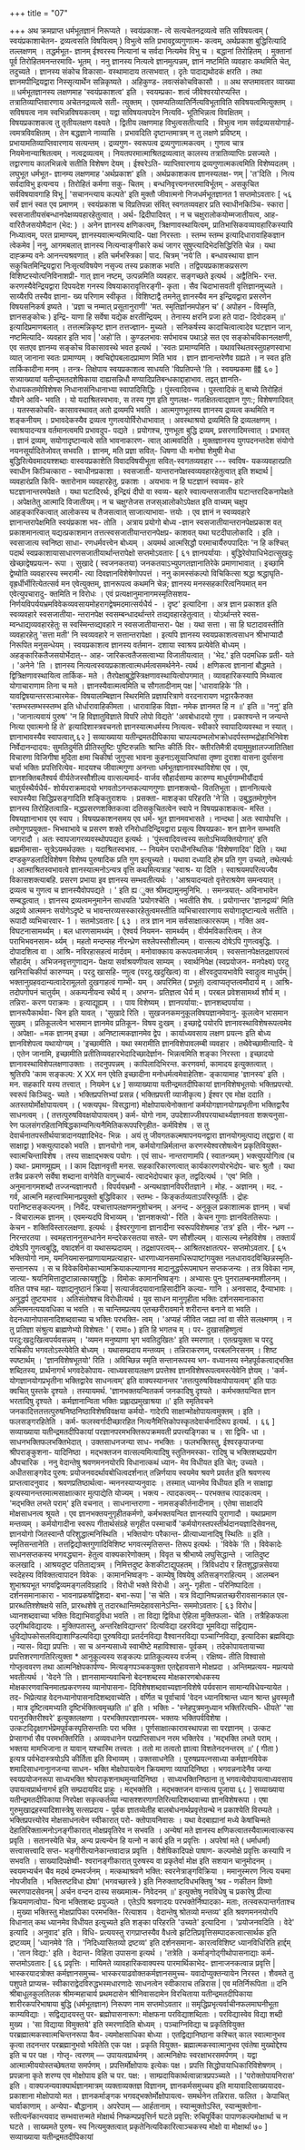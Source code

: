 +++
title = "07"

+++
अथ क्रमप्राप्त धर्मभूतज्ञानं निरूप्यते । स्वयंप्रकाश- त्वे सत्यचेतनद्रव्यत्वे सति सविषयत्वम् ( स्वयंप्रकाशाचेतन- द्रव्यत्वसति विषयित्वम् ) विभुत्वे सति प्रभावद्द्रव्यगुणात्म- कत्वम्, अर्थप्रकाश बुद्धिरित्यादि तल्लक्षणम् । तद्धर्मभूत- ज्ञानम् ईश्वरस्य नित्यानां च सर्वदा नित्यमेव विभु च । बद्धानां तिरोहितम् । मुक्तानां पूर्व तिरोहितमनन्तरमावि- भूतम् । ननु ज्ञानस्य नित्यत्वे ज्ञानमुत्पन्नम्, ज्ञानं नष्टमिति व्यवहारः कथमिति चेत्, तदुच्यते । ज्ञानस्य संकोच विकासा- वस्थामादाय तत्सभवात् । दृतेः पादाद्यथोदकं क्षरति । तथा ज्ञानमपीन्द्रियद्वारा निस्सृत्यार्थेन सन्निकृष्यते । अहिकुण्ड- लवत्संकोचविकासौ । 
॥ अथ सप्तमावतार व्याख्या ॥ 
धर्मभूतज्ञानस्य लक्षणमाह 'स्वयंप्रकाशत्व' इति । स्वयम्प्रका- शत्वं जीवेश्वरयोरप्यस्ति । तत्रातिव्याप्तिवारणाय अचेतनद्रव्यत्वे सती- त्युक्तम् । एवमप्यतिव्यातिर्नित्यविभूताविति सविषयत्वमित्युक्तम् । सविषयत्व नाम स्वभिन्नविषयकत्वम् । यद्वा सविषयत्वपदेन नित्यवि- भूतिभिन्नत्व विवक्षितम् । विषयप्रकाशकत्व तु तृतीयलक्षण वक्ष्यते । द्वितीय लक्षणमाह विभुत्वसतीत्यादि । विभुत्व नाम सर्वद्रव्यसयोगार्ह- त्वमत्रविवक्षितम् । तेन बद्धज्ञाने नाव्यासि । प्रभावदिति दृष्टान्तमात्रम् न तु लक्षणे प्रविष्टम् । प्रभायामतिव्याप्तिवारणाय सत्यन्तम् । द्रव्यगुण- स्वरूपत्व द्रव्यगुणात्मकत्वम् । गुणत्व चात्र नियमेनान्याश्रितत्वम् । नत्वद्रव्यत्वम् । नियतपरमात्माश्रितद्रव्यत्वात् कालस्य तत्रातिव्याप्तिः प्रसज्यते । तद्वारणाय कालभिन्नत्वे सतीति विशेषण देयम् । ईश्वरेऽति- व्याप्तिवारणाय द्रव्यगुणात्मकत्वमिति विशेष्यदलम् । लघुभूत धर्मभूत- ज्ञानम्य लक्षणमाह 'अर्थप्रकाश' इति । अर्थप्रकाशकत्व ज्ञानस्यलक्ष- णम् | 'त'दिति । नित्य सर्वदाविभु इत्यन्वय । तिरोहितं कर्मणा सकु- चितम् । बन्धनिवृत्त्यनन्तरमाविर्भूतम् - असकुचित सर्वविषयावगाहि विभू | 'सचानन्त्याय कल्पते' इति मुक्तौ जीवात्मनो निजधर्मभूतज्ञानत 
1 
सप्तमोऽवतारः 
[ ५६ 
सर्वं ज्ञानं स्वत एव प्रमाणम् । स्वयंप्रकाश च विप्रतिपन्ना संवित् स्वगतव्यवहार प्रति स्वाधीनकिञ्चि- स्कारा | स्वसजातीयसंबन्धानपेक्षव्यवहारहेतुत्वात् । अर्थ- द्रिदीपादिवत् । न च चक्षुरालोकयोम्मजातीयत्व, आह- वारितैजसयोमैदान (भेद: ) । अनेन ज्ञानस्य क्षणिकत्वम्, त्रिक्षणावस्थायित्वम्, प्रातिभासिकवव्यावहारिकस्यापि निध्यात्वम्, परत प्रामाण्यम्, ज्ञानस्यवात्मन्यमित्यादि- पक्षा निरस्ताः । स्तम्भ स्तम्भ इत्यादिधारावाहिकज्ञान त्वेकमेव | 
ननु, आगमबलात् ज्ञानस्य नित्यन्वाङ्गीकारे कथं जागर सुषुप्त्यादिभेदसिद्धिरिति चेन्न । यथा दाह्क्रम्य वनेः 
आनन्त्यश्रवणात् । हति चर्मभस्त्रिका | पाद. चित्रम् 'नये'ति । बन्धावस्थाया ज्ञान सकुचितमिन्द्रियद्वारा निःसृत्यविषयेण नसृज्य तस्य प्रकाशक भवति । तद्विपयप्रकाशकप्रसरण विशिष्टस्योत्पनिविनाशप्री- गात् ज्ञान नष्टम्, उत्पन्नमिति व्यवहार. सङ्गच्छते इत्यर्थ । अद्वैतिभि- रन्त. करणस्यैवेन्द्रियद्वारा दिपयदेश गनस्य विषयाकारावृत्तिरङ्गी- कृता । सैव चिदाभासवती वृत्तिज्ञानमुच्यते । साय्यैरपि तस्यैव ज्ञाना- ख्य परिणाम स्वीकृत । विशिष्टाद्वै तमनेतु ज्ञानस्यैव मन इन्द्रियद्वारा प्रसरणेन विषयसनिकर्ष इष्यते । 'प्रज्ञा च नम्मात् प्रसूतानुराणी' 'मत. स्मृतिर्ज्ञानमपोहन च' ( अपोहन - विस्मृति, ज्ञानसङ्कोचः ) इन्द्रि- याणा हि सर्वेषा यद्येक क्षरतीन्द्रियम् । तेनास्य क्षरनि प्रजा हते पादा- दिवोदकम् ॥' इत्यादिप्रमाणबलात् । तत्तत्मन्निकृष्ट ज्ञान तत्तज्ज्ञान- मुच्यते । सनिकर्षस्य कादाचित्वात्वादेव घटज्ञान जान, नष्टमित्यादि- व्यवहार इति भाव | 'अहो'ति । कुण्डलभावः सर्पभावच पथाऽहे सत एव सङ्कोचविकानलक्षणी, एव सतएव ज्ञानम्य सङ्कोच विकासावस्थे भवत इत्यर्थ । 'स्वतः प्रामाण्यमिति । यथावस्थितवस्तुग्रहणस्वाभा व्यात् जानाना स्वतः प्रामाण्यम् । क्वचिद्दोपबलादप्रामाण मिति भाव । ज्ञान ज्ञानान्तरेणैव ग्रह्यते । न स्वत इति तार्किकादीना मनम् । तन्त्र- तिक्षेपाय स्वयप्रकाशत्व साधयति 'विप्रतिपन्ते 'ति । स्वयम्प्रकमा 
髅 
६० ] 
सत्र्याख्यायां यतीन्द्रमतदशेषिकाया 
दाह्यसन्निधौ मण्यादिप्रतिबन्धकाद्दाहाभाव. तद्वत् ज्ञानति- रोधायकतमोविशेषस निधानासंनिधानाभ्या स्वापादिसिद्धिः । पुंस्त्वादिवच्च । पुस्त्वादिकं तु बाच्ये तिरोहितं यौवने आवि- भवति । यो यदाश्रितस्वभावः, स तस्य गुण इति गुणलक्ष- णलक्षितत्वाद्ज्ञान गुण:; विशेषणादिवत् । यतस्सकोचवि- कासावस्थावत् अतो द्रव्यमपि भवति । आत्मगुणभूतस्य ज्ञानस्य द्रव्यत्व कथमिति न शङ्कनीयम् । प्रभावदेकस्यैव द्रव्यत्व गुणत्वयोर्विरोधाभावात् । अवस्थाश्रयो द्रव्यमिति हि द्रव्यलक्षणम् । स्वाश्रयादन्यत्र वर्तमानत्वमपि प्रभावदुप- पद्यते । प्रयोगश्च, गुणभूता बुद्धि द्रव्यम्, प्रसरणादिमत्त्वात् । प्रभावत् । ज्ञानं द्रव्यम्, सयोगादृष्टान्यत्वे सति भावनाकारण- त्वात् आत्मवदिति । मुक्तज्ञानस्य युगपदनन्तदेश संयोगो नयनसूर्यादितेजोवत् सभवति । ज्ञानम्, मति प्रज्ञा सवित्- धिषणा धीः मनोषा शेमुषी मेधा बुद्धिरित्येवमादयश्शब्दाः 
वास्वयप्रकाशेति विवादविषयीभूता सवित्-स्वगतव्यवहार --- स्वविष- यकव्यवहारप्रति स्वाधीन किञ्चित्कारा - स्वाधीनप्रकाशा । स्वसजाती- यान्तरानपेक्षस्वव्यवहारहेतुत्वात् इति शब्दार्थ | व्यवहारंप्रति किवि- क्तारोनाम व्यवहारहेतु. प्रकाशः । अयभावः न हि घटज्ञानं स्वव्यव- हारे घटज्ञानान्तरमपेक्षते । यथा घटादिरर्थः, इन्द्रियं दीपो वा स्वव्य- बहारे स्वात्यन्तसजातीय घटान्तरादिकनापेक्षते । अपेक्षतेतु आत्मादि विजातीयम्। न च चक्षुग्तेजस तजस्आलोकोऽपेक्षत इति वाच्यम् चक्षुप आहङ्कारिकत्वात् आलोकस्य च तैजसत्वात् साजात्याभावा- त्तयोः । एव ज्ञानं न स्वव्यवहारे ज्ञानान्तरापेक्षमिति स्वयंप्रकाश भव- तोति । अत्राय प्रयोगो बोध्य -ज्ञान स्वसजातीयान्तरानपेक्षप्रकाश वत् प्रकाशमानत्वात् यद्यत्प्रकाशमान तत्तत्स्वसजातीयान्तरानपेक्षप्र- काशवत् यथा घटदीपालोकादि । इति । स्वसाजात्य स्वनिष्ठा साधा- रणधर्मवत्त्वेन बोध्यम् । अयमर्थ आत्मसिद्धौ परमाचार्यैरुपपादितः 'न हि कश्चित् पदार्थ स्वप्रकाशायासाधारणसजातीयार्थान्तरापेक्षो 
सप्तमोऽवतारः 
[ ६१ 
ज्ञानपर्यायाः । बुद्धिरेवोपाधिभेदात्सुखदुः खेच्छाद्वेषप्रयत्न- रूपा । सुखादे ( स्वजनकतया) जनकतयाऽभ्युपगतज्ञानातिरेके प्रमाणाभावात् । इच्छामि द्वेष्योति व्यवहारस्य स्मरामी- त्या दिवज्ञानविशेषेणोपपत्तं । 
ननु कामस्संकल्पो विचिकित्सा श्रद्धा श्रद्धाघृति- वृह्रर्धीर्भीरित्येतत्सर्व मन एवेत्युक्तम्, ज्ञानरूपत्व कथमनि चेन्न; ज्ञानस्य मनस्सहकारित्वनियमात् मन एवेत्युपचारादु- क्तमिति न विरोधः । एवं प्रत्यक्षानुमानागमस्मृतिसशय- निर्णयविपर्ययभ्रमविवेकव्यवसायमोहरागद्वेषमदमात्सर्यधैर्य - 
। 
दृष्ट' इत्यादिना । अत्र ज्ञान प्रकाशत इति स्वव्यवहारे स्वसजातीया- न्तरानपेक्ष स्वसम्बन्धादर्थान्तरे तव्द्यवहारहेतुत्वात् । योऽर्थान्तरे स्वस- म्वन्धाद्यव्यवहारहेतुः स स्वस्मिन्तव्द्यवहारे न स्वसजातीयान्तरा- पेक्ष । यथा सत्ता । सा हि घटादावस्तीति व्यवहारहेतु 'सत्ता मती' नि स्वव्यवहारे न सत्तान्तरापेक्षा । इत्यपि ज्ञानस्य स्वयप्रकाशत्वसाधन श्रीभाप्यादौ निरूपित मनुसन्धेयम् । स्वयप्रकाशत्व ज्ञानस्य वर्तमान- दशाया स्वाश्रय प्रत्येवेति बोध्यम् । अहङ्कारिकतैजसयोर्भेदात्-- आह- जारिकत्वतैजसत्वाभ्या विजातीयत्वात् । 'भेद.' इति पदमधिक प्रती- यते । 'अनेने 'ति । ज्ञानस्य नित्यत्वस्वयप्रकाशत्वात्मधर्मत्वसमर्थनेने- त्यर्थ । क्षणिकत्व ज्ञानानां बौद्धमते । द्वित्रिक्षणावस्थायित्व तार्किक- मते । तैरपेक्षाबुद्धेस्त्रिक्षणावस्थायित्वोपगमात् । व्यावहारिकस्यापि मिथ्यात्व योगाचाराणाम तिना च मते । ज्ञानस्यैवात्मत्वमिति च सौगतादीनाम् पक्ष | 'धारावाहिके 'ति । यावद्विषयान्तरसञ्चारमेक- विषयालम्बिज्ञान स्थिरमिति प्रज्ञापरित्राणे वरदनारायण भट्टारकैरुक्त 'स्तम्भस्तम्भस्स्तम्भ इति धोर्धारावाहिकीमता । धारावाहिक विज्ञा- नमेक ज्ञानमत हि न ॥' इति ॥ 
'ननु' इति । 'जानात्यवायं पुरुष' 'न हि विज्ञातुविज्ञाते विपरि लोपो विद्यते' 'अवबोधादयो गुणा । प्रकाश्यन्ते न जन्यन्ते नित्या एवात्मनो हि ते' इत्यादिशास्त्रवचनतो ज्ञानस्यात्मधर्मस्य नित्यत्व- स्वीकारे स्वापादिव्यवस्था न स्यात् । ज्ञानाभावस्यैव स्वापत्वात्,६२ ] 
सव्याख्याया यतीन्द्रमतदीपिकाया 
चापल्यदम्भलोभक्रोधदर्पस्तम्भद्रोहाभिनिवेश निर्वेदानन्दादयः: सुमतिदुर्मति प्रीतिस्तुष्टिः पुष्टिरुन्नतिः श्रान्तिः कीर्तिः विर- क्तीरतिमैत्री दयामुमुक्षालज्जातितिक्षा विचारणा विजिगीषा मुदिता क्षमा चिकीर्षा जुगुप्सा भावना कुहनाऽसूयाजिघांसा तृष्णा दुराशा वासना दुर्वासना चर्चा भक्तिः प्रपत्तिरित्येव- मादयश्च जीवात्मगुणा अनन्ताः धर्मभूतज्ञानावस्थाविशेषा एव । एव, ज्ञानशक्तिबलैश्वर्य वीर्यतेजस्सौशील्य वात्सल्यमार्द- वार्जव सौहार्दसाम्य कारुण्य माधुर्यगाम्भीयौंदार्य चातुर्यस्थैर्यधैर्य- शोर्यपराक्रमादयो भगवतोऽनन्तकल्याणगुणाः ज्ञानशक्त्यो- विततिभूता । 
ज्ञाननित्यत्वे स्वापस्यैवा सिद्धिप्रसङ्गादिति शङ्कितुराशयः । प्रसक्ता- माशङ्का परिहरति 'ने'ति । उबुद्धतमोगुणेन ज्ञानस्य तिरोहितत्वान्नि- मद्धप्रसरणशक्तिकत्वा दतिसकुचितत्वेन स्वापे न विषयप्रकाशकत्व- मस्ति । विषयज्ञानाभाव एव स्वाप । विषयप्रकाशनसमय एव धर्म- भूत ज्ञानमवभासते । नान्दथा | अतः स्वापोपत्ति । तमोगुणप्रयुक्ता- भिभवाभावे च प्रसरण शक्ते रनिरोधादिन्द्रियद्वारा प्रसृत्य विषयप्रका- शन ज्ञानेन सम्भवति जागरादौ । अतः स्वापजागरव्यवस्थोपपद्यत इत्यर्थः । 'पुंस्त्वादिवत्त्वस्य सतोऽभिव्यक्तियोगात्' इति ब्रह्ममीमासा- सूत्रेऽयमर्थउक्तः । यदाश्रितस्वभाव. -- नियमेन पराधीनस्थितिक 'विशेषणादिव' दिति । यथा दण्डकुण्डलादिविशेषण विशेष्य पुरुषादिक प्रति गुण इत्युच्यते । यथावा दध्यादि होम प्रति गुण उच्यते, तथेत्यर्थः । आत्माश्रितस्वभावत्वे ज्ञानस्यात्मनोऽन्यत्र वृत्ति कथमित्यत्राह 'स्वाश्र- या दिति । स्वाश्रयमपरित्यज्यैव विकासशक्त्याबहि. प्रसरण प्रभाया इव ज्ञानस्य सम्भवतीत्यर्थः । 'आश्रयादन्यतो वृत्तेराश्रयेण समन्वयात् । द्रव्यत्व च गुणत्व च ज्ञानस्यैवोपपद्यते । ' इति ह्य ुक्त श्रीमद्यामुनमुनिभि. । समन्त्रयात्- अविनाभावेन सम्बद्धत्वात् । ज्ञानस्य द्रव्यत्वमनुमानेन साधयति 'प्रयोगश्चेति । भवतीति शेष. । प्रयोगान्तर 'ज्ञानद्रव्यं' मिति अद्रव्ये आत्ममनः सयोगेऽदृष्टे च भावन्तरव्यसस्कारहेतुत्वमस्तीति व्यभिचारवारणाय सयोगादृष्टान्यत्वे सतीति । रूपादौ व्यभिचारवार- 
1 
। 
सतमोऽवतारः 
[ ६३ 
। 
तत्र ज्ञान नाम सर्वसाक्षात्काररूपम् । गक्ति अव- विघटनासामर्थ्यम् । बल धारणसामथ्यंम् । ऐश्वर्य नियमन- सामर्थ्यम् । वीर्यमविकारित्वम् । तेज पराभिभवनसाम- र्थ्यम् । महतो मन्दम्सह नीरन्ध्रेण सश्लेपस्सौशील्यम् । वात्सल्य दोषेऽपि गुणत्वबुद्धि. । दोपादशित्व वा । आश्रि- नविरहासहत्वं मार्दवम् । मनोवाक्काय करूपत्वमार्जवम् । स्वसत्तानपेक्षतद्रक्षापरत्वं सौहार्दम् । अभिजनवृत्तगुणाद्यन- पेक्षया सर्वाश्रयणीयत्व साम्यम् । स्वार्थनिपेक्ष (स्वप्रयोजन- मनपेक्ष्य) परदु खनिराचिकीर्पा कारुण्यम् । परदु खासहि- प्णुत्व (परदु.खदुखित्व) वा । क्षीरवदुपायभावेपि स्वादुत्व माधुर्यम् | भक्तानुग्रहवदान्यत्वादेरामूलतो दुखगाहत्वं गाम्भी- यम् । अपरिमित ( प्रभूतं) दत्वाप्यतृप्तत्वमौदार्य म् । आश्रि- तदोपगोपनं चातुर्यम् । अकम्पनीयन्व स्थैर्य म् । अभग्न- प्रतिज्ञत्व धैर्य म् । परबल प्रवेशसामर्थ्य शौर्य म् । तन्निरा- करण पराक्रमः । इत्याद्यूह्यम् । 
। 
पाय विशेष्यम् । ज्ञानपर्याया:- ज्ञानशब्दपर्याया । ज्ञानरूपैकार्थवा- चिन इति यावत् । 'सुखादे रिति । सुखजनकमनुकूलविषयज्ञानमेवानु- कूलत्वेन भासमान सुखम् । प्रतिकूलत्वेन भासमान ज्ञानमेव प्रतिकून- विषय दुःखम् । इच्छाद्वे पयोरपि ज्ञानावस्थाविशेषरूपत्वमेव । अपेक्षा- =मक ज्ञानम् इच्छा । अनिष्टात्मकज्ञानमेव द्वेप । कार्याध्यवसाय लक्षण प्रयत्नः इति बोध्य ज्ञानविशेपत्व यथायोग्यम् । 'इच्छामीति । यथा स्मरामीति ज्ञानविशेपावलम्बी व्यवहार । तथैवेच्छामीत्यादि- ये । एतेन जानामि, इच्छामीति प्रतीतिव्यवहारभेदादिच्छादेर्ज्ञान- भिन्नत्वमिति शङ्का निरस्ता । 
इच्छादयो ज्ञानावस्थाविशेपलक्षणाउक्ताः । तदनुपपन्नम् । कापिलादिभिरन्त. करणवर्मा, कामादय इत्युक्तत्वात् । श्रुतिरपि 'काम सङ्कल्प: X XX मन एवेति इच्छादीना मनोधर्मत्वमेवाहेतिश- ङ्कायामाह 'ज्ञानस्य' इति । मन. सहकारि यस्य तत्त्वात् । नियमेन 
६४ ] 
सव्याख्याया यतीन्द्रमतदीपिकायां 
ज्ञानविशेषभूतयोः भक्तिप्रपत्त्यो. स्वरूपं किञ्चिदु- च्यते । भक्तिप्रपत्तिभ्यां प्रसन्न ( भक्तिप्रपत्ती व्याजीकृत्य ) ईश्वर एव मोक्ष ददाति । अतस्तयोर्मोक्षोपायत्वम् । ( भक्त्यपृथ- विसद्धाना) मोक्षोपायत्वेनोक्तानां कर्मयोगज्ञानयोगप्रभृतीना भक्तिद्वारैव साधनत्वम् । ( तत्तत्पुरुषविवक्षयोपायत्वम् ) कर्म- योगो नाम, उपदेशाज्जीवपरयाथार्थ्यज्ञानवता शक्त्यनुसा- रेण फलसंगरहितानिषिद्धकाम्यनित्यनैमितिकरूपपरिगृहीत- कर्मविशेष । स तु देवार्चनातपस्तीर्थयात्रादानयज्ञादिभेद- भिन्नः । अयं तु जीवगतकल्मषापनयनद्वारा ज्ञानयोगमुत्पाद्य तद्द्द्वारा ( वा साक्षाद्वा ) भक्त्युत्पादको भवति । ज्ञानयोगो नाम, कर्मयोगान्निर्मलान्त करणस्येश्वरशेषत्वेन प्रकृतिवियुक्त- स्वात्मचिन्ताविशेष । तस्य साक्षाद्भक्त्य पयोगः । एवं साध- नान्तराणामपि ( स्वातन्त्र्यम् ) भक्त्युपयोगित्व (च ) यथा- 
प्रमाणमूह्यम् । 
I 
काम दिज्ञानवृत्ती मनस. सहकारिकारणत्वात् कार्यकारणयोरभेदोप- चारः श्रुतौ । यथा तत्रैव प्रकरणे सर्वेषा शब्दाना वागेवेति वागुच्चार्य- त्वादभेदोपचार कृत, तद्वदित्यर्थ । 'एव' मिति । अनुमानागमशब्दौ तज्जन्यज्ञानपरौ । विपर्ययभ्रमौ - अन्यथाज्ञानविपरीतज्ञाने । मोह. - अज्ञानम् । मद. - गर्व, आत्मनि महत्त्वाभिमानप्रयुक्तो बुद्धिविकार । स्तम्भः - किङ्कर्तव्यताऽपरिस्फूर्तिः । द्रोहः परानिष्टसङ्कल्पनम् । निर्वेद. पश्चात्तापलक्षणमनुशोचनम् । अनन्द - अनुकूल प्रकाशात्मक ज्ञानम् । चर्चा - विचारात्मक ज्ञानम् । एवमन्यदपि विभाव्यम् । 'ज्ञानशक्त्यो'- रिति । केचन गुणाः ज्ञानविततिरूपाः । केचन - शक्तिविस्तारलक्षणा. इत्यर्थः । 
ईश्वरगुणाना ज्ञानादीना स्वरूपविशेषमाह 'तत्र' इति । नीर- न्ध्रण -- निरन्तरतया । स्वमहत्ताननुसन्धानेन मन्दरेकरसतया सश्ले- पण सौशील्यम् । वात्सल्य स्नेहविशेष । तक्तार्यं दोषेऽपि गुणत्वबुद्धि, वषादर्शनं वा यथासम्प्रदायम् । तद्रक्षापरत्वम्-- आश्रितरक्षातत्पर- 
सप्तमोऽवतार. 
[ ६५ 
भक्तियोगो नाम, यमनियमासनप्राणायामप्रत्याहार- धारणाध्यानसमाधिरूपाष्टांगयुक्त नलधारावदविच्छिन्नस्मृति- सन्तानरूप । स च विवेकविमोकाभ्यामक्रियाकल्याणानव मादानुद्धर्परूपमाघन सप्तकजन्यः । तत्र विवेका नाम, जात्या- श्रयनिमित्तादुष्टान्नात्कायशुद्धिः । विमोकः कामानभिष्वङ्गः । अभ्यासः पुनः पुनरालम्बनमशीलनम् । वतित पश्च महा- यज्ञाद्यनुष्ठानं क्रिया | सत्यार्जवदयावानाहिसादीनि कल्या- गानि । अनवसाद, दैन्याभावः । अनुद्धर्प तुष्टयभाव । अतिसंतोषश्च विरोधीत्यर्थ । युव साधन मानुगृहीता भक्तिः दर्शनसमानाकारा अन्तिमनत्ययावधिका च भवति । स चान्तिमप्रत्यय एतच्छरीरावमाने शरीरान्त बनाने वा भवति । वेदनध्यानोपासनादिशब्दवाच्या च भक्तिः परभक्ति- 
त्वम् । 'अप्यहं जीवित जह्या त्वां वा सीते सलक्ष्मणम् । न तु प्रतिज्ञा संश्रुत्य ब्राह्मणेभ्यो विशेषतः ' ( रामा० ) इति हि भगतच म् । पर- दुखासहिष्णुत्वं परदु:खदुःखित्वपर्यवसन्नम् । 'व्यमन मनुष्याणा भृग भवतिदुखितः' इति स्मरणात् । एतत्प्रयुक्ता च परदु राचिकीप भगवतोऽस्त्येवेति बोध्यम् । यथासम्प्रदाय मन्तव्यम् । तन्निराकरणम्, परबलनिरसनम् । शिष्ट स्पष्टार्थम् । 
'ज्ञानविशेषभूतयो' रिति । अविच्छिन्न स्मृति सन्तानरूपस्य भग- वध्यानस्य स्नेहपूर्वकत्वाद्भक्ति शब्दितस्य, प्रार्थनागर्भ भगवदेकोपाय- त्वाध्यवसायलक्षण प्रपत्तेश्व ज्ञानविशेषरूपत्वमस्त्येवेनि ज्ञेयम् । 'कर्म- योगज्ञानयोगप्रभृतीना भक्तिद्वारेव साधनत्वम्' इति वाक्यस्यानन्तर 'तत्तत्पुरुषविवक्षयोपायत्वम्' इति पाठः क्वचित् पुस्तके दृश्यते । तस्यायमर्थ. 'ज्ञानभक्तयन्वितकर्म जनकादिषु दृश्यते । कर्मभक्तयन्वित ज्ञान भरतादिषु दृश्यते । कर्मज्ञानान्विता भक्तिः प्रह्लादप्रमुखाश्रया ॥' इति स्मृतिवचने जनकादित्ततत्तत्पुरुषनिष्ठनिष्ठाविशेषविवक्षया कर्मयो- गादेरपि साक्षान्मोक्षोपायत्वमुक्तम् । इति । फलसङ्गरहितेति । कर्म- फलस्वर्गादीच्छारहित नित्यनैमित्तिकोपस्कृतदेवार्चनादिरूप इत्यर्थ. । 
६६ ] 
सव्याख्याया यतीन्द्रमतदीपिकायां 
परज्ञानपरमभक्तिरूपक्रमवती प्रपत्त्यङ्गिका च । सा द्विवि- धा । साधनभक्तिफलभक्तिभेदात् । उक्तसाधनजन्या साध- नभक्तिः । फलभक्तिस्तु, ईश्वरकृपाजन्या श्रीपराङ्कुशना- यादिनिष्ठा । मद्भक्तजन वात्सल्यमित्यादिषु स्तुतिनमस्का- रादिषु च भक्तिशब्दप्रयोग औपचारिक । 
ननु वेदान्तेषु श्रवणमननयोरपि विधानात्कथं ध्यान- मेव विधीयत इति चेत्; उच्यते । अधीतसाङ्गवेद पुरुष: प्रयोजनवदर्थावबोधित्वदर्शनात् तन्निर्णयाय स्वयमेव श्रवणे प्रवर्तत इति श्रवणस्य प्राप्तत्वादनुवाद । श्रवणप्रतिष्ठार्थत्वा- न्मननस्याप्यनुवादः । तस्मात् ध्यानमेव विधीयत इति न 
साक्षाद्वा इत्यस्यानन्तरमात्मसाक्षात्कार मुत्पाद्येति योज्यम् । भक्त्य - त्पादकत्वम्-- परभक्तच त्पादकत्वम् । 'मद्भक्ति लभते पराम्' इति वचनात् । साधनान्तराणा - नामसङ्कीर्तनादीनाम् । एतेषा साक्षादपि मोक्षसाधनत्व श्रूयते । एव ज्ञानभक्तयनुगृहीतकर्मणो, कर्मभक्तयन्वित ज्ञानस्यापि पुराणादौ । यथाप्रमाण मन्तव्यम् । कर्मयोगादीना स्वरूप गीतार्थसंग्रहे सगृहीत पस्माचार्ये 'कर्मयोगस्तपस्तीर्थदानयज्ञादिसेवनस्, ज्ञानयोगो जितस्वान्तै परिशुद्धात्मनिस्थिति । भक्तियोगः परैकान्त- प्रीत्याध्यानादिषु स्थितिः ॥ इति । 
स्मृतिसन्तानेति । तत्तद्विद्योक्तगुणादिविशिष्ट भगवत्स्मृतिसन्त- तिरूप इत्यर्थः । 'विवेके 'ति । विवेकादेः साधनसप्तकस्य भगवद्ध्यान- हेतुत्व वाक्यकारेणोक्तम् । विवृत च श्रीभाष्ये लघुसिद्धान्ते । जातिदुष्ट कलखादि । आश्रयदुष्ट पतिताद्यत्रम् । निमित्तदुष्ट केशकीटाद्युपहतम् । त्रिविधदोप र हितशुद्धान्नसेवया स्वदेहस्य विविक्तत्वापादन विवेकः । कामानभिष्वङ्गः - काम्येषु विषयेषु अतिसङ्गराहित्यम् । आलम्बन शुभाश्रयभूत भगवद्विव्यमङ्गलविग्रहादि । विरोधी भक्ते विरोधी । अनु- गृहीता - परिनिष्पादिता । दर्शनसमानाकारा - भावनाप्रकर्षाद्विशदा- बभा-रूपा | 'स चेति । यत्र विद्यानिष्पन्नातच्छरीरावसानकाल एव- प्रारब्धतिश्शेषक्षये सति, प्रारब्धशेषे तु तदारब्धान्तिमदेहावसानेऽन्ति- 
सममोऽवतारः 
[ ६३ 
विरोध | ध्यानशब्दवाच्या भक्तिः विद्याभिवादुविधा भवति । ता विद्या द्विविधा ऐहिला मुक्तिफला- 
चेति । तत्रैहिकफला उद्गीथविद्यादयः । मुक्तिपतास्तु, अन्तरिक्षविद्यान्तर' दित्यविद्या दहरविद्या भूमविद्या सद्विद्याम- धुविद्योपकोसलविद्याशाण्डिल्यविद्या पुरुषविद्या प्रतर्दनविद्या वैश्वानरविद्या पञ्चाग्निविद्या, इत्यादिका ब्रह्मविद्याः । न्यास- विद्या प्रपत्तिः । सा च अनन्यसाध्ये स्वाभीष्टे महाविश्वास- पूर्वकम् । तदेकोपायतायाच्या प्रपत्तिशरणागतिरित्युक्ता * आनुकूल्यस्य सङ्कल्पः प्रातिकूल्यस्य वर्जन्म् । रक्षिष्य- तीति विश्वासो गोप्तृत्ववरण तथा आत्मनिक्षेपकार्पण्य- मित्यङ्गपञ्चकयुक्ता एतद्देहावसाने मोक्षप्रदा । अन्तिमप्रत्यय- 
मप्रत्ययो भवतीत्यर्थ । 'वेदने 'ति । ज्ञानसामान्यवाचिनो बेदनशब्दस्य मोक्षकारणबोधकस्य मोक्षकारणवाचिनमातप्रकरणस्य व्यानोपासना- दिविशेषशब्दवाच्यज्ञानविशेषे पर्यवसान सामान्यविधेयन्यायेत । तद- भिप्रेत्याह वेदनध्यानोपासनादिशब्दवाच्येति । वर्णित च पूर्वाचार्य 'वेदन ध्यानविश्रान्त ध्यान श्रान्त ध्रुवस्मृतौ । मात्र दृष्टित्वमभ्यति दृष्टिर्भक्तित्वमृच्छति ॥' इति । भक्तिः - 'स्नेहपुत्रमनुध्यान भक्तिरित्यभि- धीयते' 'सा परानुरक्तिरीश्वरे' इत्युक्तलक्षणा । परभक्तिपरज्ञानपरम- भक्तयः भक्तिपर्वविशेषा । उत्कटदिदृक्षागर्भप्रेमपूर्वकस्पृतिसन्ततिः परा भक्ति । पूर्णसाक्षात्कारावस्थापन्ना सा परज्ञानम् । उत्कट प्रेप्सागर्भा सैव परमभक्तिरिति । अव्यवधानेन परप्राप्तिसाधन नरम भक्तिरेव । 'मद्भक्ति लभते पराम् । भक्तया मामभिजाना त यावान् यश्चास्मि तत्त्वतः । ततो मा तत्वतो ज्ञात्वा विशतेनदनन्तरम् ॥' ( गीता ) इत्यत्र पर्वभेदास्त्रयोऽपि कीर्तिता इति विभाव्यम् । उक्तसाधनेति । पुरुषप्रयत्नसाध्या कर्मज्ञानविवेक शमादिसाधनानुानजन्या साधन- भक्ति मोक्षोपायत्वेन क्रियमाणा व्यापादिनिष्ठा । भगवन्ननादेनैव जन्या स्वयप्रयोजनरूपा साध्यभक्ति श्रोपराकृशनाथमुन्यादिनिष्ठा । साध्यभक्तिनिष्ठाना तु भगवत्येवोपायत्वाध्यवसाय उपायत्वप्रार्थनागर्भ इति सम्प्रदायविद प्राहुः । मद्भक्तेति । मद्भक्तजन वान्सत्य पूजाया 
६८ ] 
सव्याख्याया यतीन्द्रमतदीपिकाया 
निरपेक्षा सकृत्कर्तव्या न्यासश्शरणागतिरित्यादिशब्दवाच्या ज्ञानविशेषरूपा । एषा गुरुमुखाद्रहस्यादिशास्त्रेषु सत्सप्रदाय - पूर्वक ज्ञातव्येतीह बालबोधनार्थप्रवृत्तेग्रन्थे न प्रकाश्येति विरम्यते । 
भक्तिप्रपत्त्योरेव मोक्षसाधनत्वेन स्वीकारात् परो- क्तोपायनिवासः । यथा वेदबाह्यानां मध्ये केषांचिन्मते देहातिरिक्तात्मनोऽनङ्गीकारात् मोक्षप्रवृतिरेव न सभवति । अन्येषां मते ज्ञानस्य क्षणिकत्वातस्यैवात्मत्वात्कस्य प्रवृति । सतानस्येति चेन्न, अन्य प्रत्यन्येन हि यत्नो न कार्य इति न प्रवृत्तिः । अपरेषां मते ( धर्माधर्मा) सत्त्वासत्त्वादि सप्त- भङ्गीरीत्यानेकान्तवादान्न प्रवृत्ति । वैशेषिकादिपक्षे पाषाण- कल्पमोक्षे प्रवृत्तिः कस्यापि न सभवति । साख्यादिपक्षेष्वी- श्वरानङ्गीकारात् पुरुषस्य वा प्रकृतेर्वा मोक्ष इति सशयान 
चानुमोदनम् । स्वयमभ्यर्चन चैव मदर्थ दम्भवर्जनम् । मत्कथाश्रवणे भक्ति: स्वरनेत्राङ्गविक्रिया । ममानुस्मरण नित्य यचमा नोपजीवति । भक्तिरष्टविधा ह्येषा' (भगवच्छास्त्रे ) इति निरुक्ताष्टविधभक्तिषु 'श्रव - णकीतन विष्णो स्मरणपादसेवनम् | अर्चन वन्दन दास्य सख्यमात्म- निवेदनम् ॥' इत्युक्तेषु नवविधेषु च प्रकारेषु प्रीत्या क्रियमाणत्वोपा- घिना भक्तिशब्दः प्रयुज्यते । एतेऽपि श्रवणादयः परभक्तेर्निष्पादका- मताः, तत्स्वरूपान्तर्गताश्च । मुख्या भक्तिस्तु मोक्षप्रापिका परमभक्ति- रित्याशय । 
वेदान्तेषु श्रोतव्यो मन्तव्य' इति श्रवणमननयोरपि विधानात् कथ ध्यानमेव विधीयत इत्युच्यते इति शङ्का परिहरति 'उच्यते' इत्यादिना । 'प्रयोजनवदिति । वेदे' इत्यादि । अनुवाद' इति । विधि- प्रत्ययस्तु रागप्राप्तस्यैव वैधत्वे झटितिप्रवृत्तिसम्पादकत्वात्सार्थक इति द्रष्टव्यम् | 'ध्यानमेवे 'ति । 'निदिध्यासितव्यो द्रष्टव्य' इति दर्शनसमाना- कारत्वविशिष्ट ध्यानविधिरिति हार्द्दम् । 'तान विद्या:' इति । वेदान्त- विहिता उपासना इत्यर्थ । 'तत्रेति । कर्माङ्गोद्गीथोपासनाद्याः कर्म- 
सप्तमोऽवतारः 
[ ६६ 
प्रवृत्तिः । मायिमते व्यावहारिकवाक्यस्य पारमार्थिकाभेद- ज्ञानाजनकत्वान्न प्रवृत्ति | भास्करयादत्रोक्त कर्मज्ञानसमुच्च- 
भास्करयाढवोक्तकर्मज्ञानसमुच्च- 
यवादोप्युक्तन्यायेन निरस्त । शैवमते तु पशुपते प्राप्यत्त्र- स्वीकाराद्वेदविरुद्धभस्मधारणादेः साधनत्वेन स्वीकाराच तन्निरास | एव मतिर्निरूपिता ॥ 
दनि श्रीबाधूलकुलतिलक श्रीमन्महाचार्य प्रथमदासेन श्रीनिवासदामेन विरचिताया यतीन्द्रमतदीपिकाया शारीरकपरिभाषाया बुद्धि (धर्मभूतज्ञान) निरूपण नाम 
सप्तमोऽवतार ॥ 
समृद्धिप्रभृत्यर्वाचीनफलमाघनीभूता काम्यविद्याः । सद्विद्यादयस्तु पर- ब्रह्मोपासनारूग: मोक्षफना परविद्याशब्दिताः । परविद्यास्वेव विद्या शब्दी मुख्य । 'सा विद्याया विमुक्तये' इति स्मरणादिति बोध्यम् । पञ्चाग्निविद्या च प्रकृतिवियुक्त परब्रह्मात्मकस्वात्मचिन्तनरूपा कैव- ल्यमोक्षसाधिका बोध्या । एतद्विद्यानिष्ठाना कश्चित् काल स्वात्मानुभव कृत्वा तदनन्तर परब्रह्मानुभवो भवितेति एक पक्ष । प्रकृति वियुक्त- ब्रह्मात्मकस्वात्मानुभव एवंतेषा मुख्योद्देश्य इति च पर पक्ष । गोप्तृ- त्वरणम् — उपायत्वप्रार्थनम् । आत्मनिक्षेपः स्वरक्षाभरसमर्पणम् । यद्वा आत्मात्मीययोस्तच्छेषतया समर्पणम् । प्रपत्तिर्मोक्षोपायः इत्येकः पक्ष । प्रपत्ति सिद्धोपायाधिकारिविशेषणम् । प्रपन्नाना कृते शरण्य एव मोक्षोपाय इति च पर. पक्ष: । साम्प्रदायिकार्थत्वान्नात्रप्रपञ्च्यते । 
I 
'परोक्तोपायनिरास' इति । वाक्यजन्यवाक्यार्थज्ञानमात्रम् व्यक्ताव्यक्तज्ञ विज्ञानम्, ज्ञानकर्मसमुच्चय इति मायावादिसाख्ययादव- प्रकाशाना मोक्षोपायो मत । ज्ञानकर्माङ्गक भगवद्भक्तेर्मोक्षोपायत्व- समर्थनेन तन्निरास. फलित । केपाचित् चार्वाकाणाम् । अन्येपा- बौद्धानाम् । अपरेपाम् — आर्हतानाम् । स्यान्मुक्तोऽस्ति, स्यान्मुक्तोना- स्तीत्यनॅकान्त्यवाद सम्भवात्तन्मते मोक्षार्थ निष्कम्पप्रवृत्तिर्न घटते प्रवृत्ति: रुचिपूर्विका पापाणकल्पमोक्षार्था च न घटते । साख्यमते पुरुष- स्य नित्यमुक्तत्वात् प्रकृतेनित्यविकारित्वाञ्चकस्य मोक्षो वा मोक्षार्था 
७० ] 
सव्याख्याया यतीन्द्रमतदीपिकायां 
